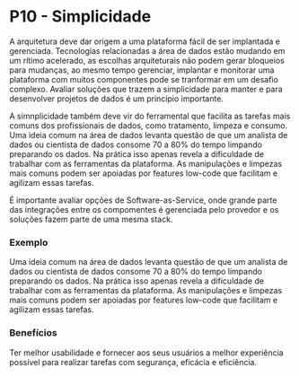# P10 - Simplicidade
A arquitetura deve dar origem a uma plataforma fácil de ser implantada e gerenciada. Tecnologias relacionadas a área de dados estão mudando em um rítimo acelerado, as escolhas arquiteturais não podem gerar bloqueios para mudanças, ao mesmo tempo gerenciar, implantar e monitorar uma plataforma com muitos componentes pode se tranformar em um desafio complexo. Avaliar soluções que trazem a simplicidade para manter e para desenvolver projetos de dados é um princípio importante. 

A simnplicidade também deve vir do ferramental que facilita as tarefas mais comuns dos profissionais de dados, como tratamento, limpeza e consumo. Uma ideia comum na área de dados levanta questão de que um analista de dados ou cientista de dados consome 70 a 80% do tempo limpando preparando os dados. Na prática isso apenas revela a dificuldade de trabalhar com as ferramentas da plataforma. As manipulações e limpezas mais comuns podem ser apoiadas por features low-code que facilitam e agilizam essas tarefas.

É importante avaliar opções de Software-as-Service, onde grande parte das integrações entre os compomentes é gerenciada pelo provedor e os soluções fazem parte de uma mesma stack. 

### Exemplo
Uma ideia comum na área de dados levanta questão de que um analista de dados ou cientista de dados consome 70 a 80% do tempo limpando preparando os dados. Na prática isso apenas revela a dificuldade de trabalhar com as ferramentas da plataforma. As manipulações e limpezas mais comuns podem ser apoiadas por features low-code que facilitam e agilizam essas tarefas. 

### Benefícios
Ter melhor usabilidade e fornecer aos seus usuários a melhor experiência possível para realizar tarefas com segurança, eficácia e eficiência. 